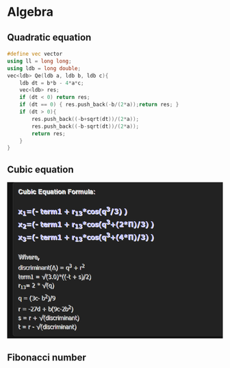 # Algebra
## Quadratic equation
```cpp
#define vec vector
using ll = long long;
using ldb = long double;
vec<ldb> Qe(ldb a, ldb b, ldb c){
    ldb dt = b*b - 4*a*c;
    vec<ldb> res;
    if (dt < 0) return res;
    if (dt == 0) { res.push_back(-b/(2*a));return res; }
    if (dt > 0){
        res.push_back((-b+sqrt(dt))/(2*a));
        res.push_back((-b-sqrt(dt))/(2*a));
        return res;
    }
}
```
## Cubic equation
![Alt text](./img/image.png)

## Fibonacci number
